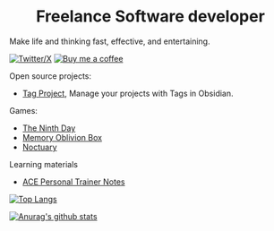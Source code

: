 <h1 align="center">Freelance Software developer</h1>

<!--
**Odaimoko/odaimoko** is a ✨ _special_ ✨ repository because its `README.md` (this file) appears on your GitHub profile.

Here are some ideas to get you started:

- 🔭 I’m currently working on ...
- 🌱 I’m currently learning ...
- 👯 I’m looking to collaborate on ...
- 🤔 I’m looking for help with ...
- 💬 Ask me about ...
- 📫 How to reach me: ...
- 😄 Pronouns: ...
- ⚡ Fun fact: ...
-->

Make life and thinking fast, effective, and entertaining.

[![Twitter/X](https://img.shields.io/badge/TianFF14-white?logo=twitter)](https://twitter.com/TianFF14)
[![Buy me a coffee](https://img.shields.io/badge/-buy_me_a%C2%A0coffee-white?logo=kofi)](https://ko-fi.com/odaimoko)

Open source projects:
- [Tag Project](https://github.com/Odaimoko/tag-project), Manage your projects with Tags in Obsidian.

Games:
- [The Ninth Day](https://store.steampowered.com/app/491420/the_9th_day/)
- [Memory Oblivion Box]( https://store.steampowered.com/app/473460/Memory_Oblivion_Box)
- [Noctuary](https://store.steampowered.com/app/2143680/Noctuary/)

Learning materials
- [ACE Personal Trainer Notes](https://github.com/Odaimoko/ACE-CPT-Notes)

[![Top Langs](https://github-readme-stats.vercel.app/api/top-langs/?username=odaimoko&layout=compact&theme=dracula)](https://github.com/anuraghazra/github-readme-stats)

[![Anurag's github stats](https://github-readme-stats.vercel.app/api?username=odaimoko&show_icons=true&theme=dracula)](https://github.com/anuraghazra/github-readme-stats)
